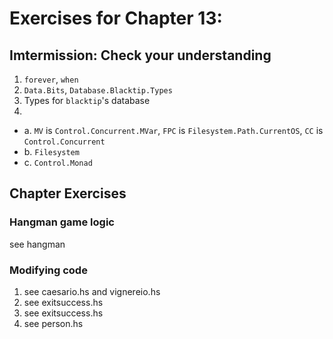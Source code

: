 # Exercises for Chapter 13: 

## Imtermission: Check your understanding

1. `forever`, `when`
2. `Data.Bits`, `Database.Blacktip.Types` 
3. Types for `blacktip`'s database
4. 
- a. `MV` is `Control.Concurrent.MVar`, `FPC` is `Filesystem.Path.CurrentOS`,
  `CC` is `Control.Concurrent`
- b. `Filesystem`
- c. `Control.Monad`

## Chapter Exercises

### Hangman game logic
see hangman

### Modifying code

1. see caesario.hs and vignereio.hs
2. see exitsuccess.hs 
3. see exitsuccess.hs 
4. see person.hs 
